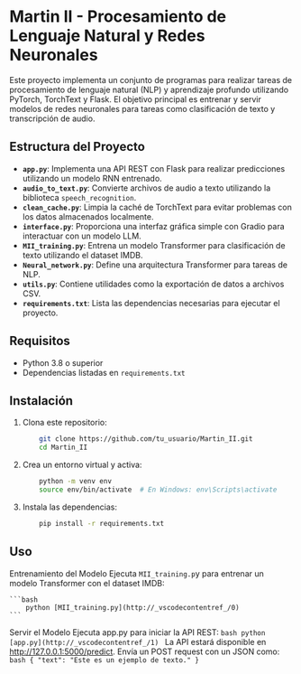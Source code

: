 # Martin II - Procesamiento de Lenguaje Natural y Redes Neuronales

Este proyecto implementa un conjunto de programas para realizar tareas de procesamiento de lenguaje natural (NLP) y aprendizaje profundo utilizando PyTorch, TorchText y Flask. El objetivo principal es entrenar y servir modelos de redes neuronales para tareas como clasificación de texto y transcripción de audio.

## Estructura del Proyecto

- **`app.py`**: Implementa una API REST con Flask para realizar predicciones utilizando un modelo RNN entrenado.
- **`audio_to_text.py`**: Convierte archivos de audio a texto utilizando la biblioteca `speech_recognition`.
- **`clean_cache.py`**: Limpia la caché de TorchText para evitar problemas con los datos almacenados localmente.
- **`interface.py`**: Proporciona una interfaz gráfica simple con Gradio para interactuar con un modelo LLM.
- **`MII_training.py`**: Entrena un modelo Transformer para clasificación de texto utilizando el dataset IMDB.
- **`Neural_network.py`**: Define una arquitectura Transformer para tareas de NLP.
- **`utils.py`**: Contiene utilidades como la exportación de datos a archivos CSV.
- **`requirements.txt`**: Lista las dependencias necesarias para ejecutar el proyecto.

## Requisitos

- Python 3.8 o superior
- Dependencias listadas en `requirements.txt`

## Instalación

1. Clona este repositorio:

    ```bash
        git clone https://github.com/tu_usuario/Martin_II.git
        cd Martin_II
    ```
2. Crea un entorno virtual y activa:

    ```bash
        python -m venv env
        source env/bin/activate  # En Windows: env\Scripts\activate
    ```
3. Instala las dependencias:

    ```bash
        pip install -r requirements.txt
    ```
## Uso
Entrenamiento del Modelo
Ejecuta ```MII_training.p```y para entrenar un modelo Transformer con el dataset IMDB:

    ```bash
        python [MII_training.py](http://_vscodecontentref_/0)
    ```
Servir el Modelo
Ejecuta app.py para iniciar la API REST:
    ```bash
            python [app.py](http://_vscodecontentref_/1)
    ```
La API estará disponible en http://127.0.0.1:5000/predict. Envía un POST request con un JSON como:
    ```bash
        {
            "text": "Este es un ejemplo de texto."
        }
    ```
    